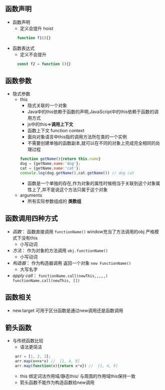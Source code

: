 ## 函数声明
- 函数声明
  - 定义会提升 hoist
  ``` js
    function f1(){}
  ````
- 函数表达式
   - 定义不会提升
    ``` js
      const f2 = function (){}
  ````
## 函数参数
- 隐式参数
  - this
    - 隐式关联的一个对象
    - Java中的this依赖于函数的声明,JavaScript中的this依赖于函数的调用方式
    - js中的this=>**调用上下文**
    - 函数上下文 function context
    - 面向对象语言中this指的调用方法所在类的一个实例
     - 不需要创建单独的函数副本,就可以在不同的对象上完成完全相同的处理过程 
      ``` javascript
      function getName(){return this.name} 
      dog = {getName,name:'dog'}; 
      cat = {getName,name:'cat'}; 
      console.log(dog.getName(),cat.getName()) // dog cat
       ```
     - 函数是一个单独的存在,作为对象的属性时候相当于关联到这个对象属性上了,并不是说这个方法只属于这个对象
  - arguments
    - 所有实际参数组成的 __类数组__

## 函数调用四种方式
- *函数*： 函数直接调用  `functionName()` window充当了方法调用的obj 严格模式下没有this
  - 小写动词
- *方法*： 作为对象的方法调用 `obj.functionName()`
  - 小写动词
- *构造器*： 作为构造器调用 返回一个对象  `new FunctionName()`
  - 大写名字
- *apply call*：  `functionName.call(newThis,,,,,)   functionName.call(newThis, [])`
## 函数相关
- new.target 可用于区分函数是通过new调用还是函数调用
## 箭头函数
- 与传统函数比较
   - 语法更简洁
   ``` js
    arr = [1, 2, 3];
    arr.map(x=>x*x) //  [1, 4, 9]
    arr.map(function(x){return x*x}) //  [1, 4, 9]
   ```
   - this 绑定词法作用域/静态this/ 与周围的作用域this保持一致
   - 箭头函数不能作为构造函数给new调用
   
   
   
   

